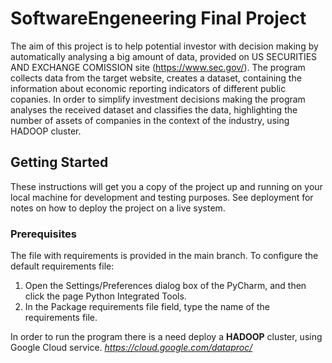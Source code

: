 # SoftwareEngeneering Final Project

The aim of this project is to help potential investor with decision making by automatically analysing a big amount of data, provided on US SECURITIES AND EXCHANGE COMISSION site (https://www.sec.gov/). 
The program collects data from the target website, creates a dataset, containing the information about economic reporting indicators of different public copanies. 
In order to simplify investment decisions making the program analyses the received dataset and classifies the data, highlighting the number of assets of companies in the context of the industry, using HADOOP cluster.



## Getting Started

These instructions will get you a copy of the project up and running on your local machine for development and testing purposes. See deployment for notes on how to deploy the project on a live system.

### Prerequisites

The file with requirements is provided in the main branch.
To configure the default requirements file:
1. Open the Settings/Preferences dialog box of the PyCharm, and then click the page Python Integrated Tools.
2. In the Package requirements file field, type the name of the requirements file. 

In order to run the program there is a need deploy a **HADOOP** cluster, using Google Cloud service.
*https://cloud.google.com/dataproc/*



